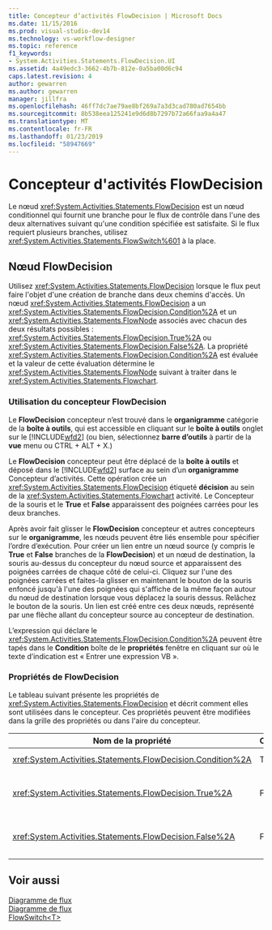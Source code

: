```yaml
---
title: Concepteur d’activités FlowDecision | Microsoft Docs
ms.date: 11/15/2016
ms.prod: visual-studio-dev14
ms.technology: vs-workflow-designer
ms.topic: reference
f1_keywords:
- System.Activities.Statements.FlowDecision.UI
ms.assetid: 4a49edc3-3662-4b7b-812e-0a5ba00d6c94
caps.latest.revision: 4
author: gewarren
ms.author: gewarren
manager: jillfra
ms.openlocfilehash: 46ff7dc7ae79ae8bf269a7a3d3cad780ad7654bb
ms.sourcegitcommit: 8b538eea125241e9d6d8b7297b72a66faa9a4a47
ms.translationtype: MT
ms.contentlocale: fr-FR
ms.lasthandoff: 01/23/2019
ms.locfileid: "58947669"
---
```

# <a name="flowdecision-activity-designer"></a>Concepteur d'activités FlowDecision
Le nœud <xref:System.Activities.Statements.FlowDecision> est un nœud conditionnel qui fournit une branche pour le flux de contrôle dans l'une des deux alternatives suivant qu'une condition spécifiée est satisfaite. Si le flux requiert plusieurs branches, utilisez <xref:System.Activities.Statements.FlowSwitch%601> à la place.  
  
## <a name="the-flowdecision-node"></a>Nœud FlowDecision  
 Utilisez <xref:System.Activities.Statements.FlowDecision> lorsque le flux peut faire l'objet d'une création de branche dans deux chemins d'accès. Un nœud <xref:System.Activities.Statements.FlowDecision> a un <xref:System.Activities.Statements.FlowDecision.Condition%2A> et un <xref:System.Activities.Statements.FlowNode> associés avec chacun des deux résultats possibles : <xref:System.Activities.Statements.FlowDecision.True%2A> ou <xref:System.Activities.Statements.FlowDecision.False%2A>. La propriété <xref:System.Activities.Statements.FlowDecision.Condition%2A> est évaluée et la valeur de cette évaluation détermine le <xref:System.Activities.Statements.FlowNode> suivant à traiter dans le <xref:System.Activities.Statements.Flowchart>.  
  
### <a name="using-the-flowdecision-designer"></a>Utilisation du concepteur FlowDecision  
 Le **FlowDecision** concepteur n’est trouvé dans le **organigramme** catégorie de la **boîte à outils**, qui est accessible en cliquant sur le **boîte à outils** onglet sur le [!INCLUDE[wfd2](../includes/wfd2-md.md)] (ou bien, sélectionnez **barre d’outils** à partir de la **vue** menu ou CTRL + ALT + X.)  
  
 Le **FlowDecision** concepteur peut être déplacé de la **boîte à outils** et déposé dans le [!INCLUDE[wfd2](../includes/wfd2-md.md)] surface au sein d’un **organigramme** Concepteur d’activités. Cette opération crée un <xref:System.Activities.Statements.FlowDecision> étiqueté **décision** au sein de la <xref:System.Activities.Statements.Flowchart> activité. Le Concepteur de la souris et le **True** et **False** apparaissent des poignées carrées pour les deux branches.  
  
 Après avoir fait glisser le **FlowDecision** concepteur et autres concepteurs sur le **organigramme**, les nœuds peuvent être liés ensemble pour spécifier l’ordre d’exécution. Pour créer un lien entre un nœud source (y compris le **True** et **False** branches de la **FlowDecision**) et un nœud de destination, la souris au-dessus du concepteur du nœud source et apparaissent des poignées carrées de chaque côté de celui-ci. Cliquez sur l'une des poignées carrées et faites-la glisser en maintenant le bouton de la souris enfoncé jusqu'à l'une des poignées qui s'affiche de la même façon autour du nœud de destination lorsque vous déplacez la souris dessus. Relâchez le bouton de la souris. Un lien est créé entre ces deux nœuds, représenté par une flèche allant du concepteur source au concepteur de destination.  
  
 L’expression qui déclare le <xref:System.Activities.Statements.FlowDecision.Condition%2A> peuvent être tapés dans le **Condition** boîte de le **propriétés** fenêtre en cliquant sur où le texte d’indication est « Entrer une expression VB ».  
  
### <a name="the-flowdecision-properties"></a>Propriétés de FlowDecision  
 Le tableau suivant présente les propriétés de <xref:System.Activities.Statements.FlowDecision> et décrit comment elles sont utilisées dans le concepteur. Ces propriétés peuvent être modifiées dans la grille des propriétés ou dans l'aire du concepteur.  
  
|Nom de la propriété|Obligatoire|Utilisation|  
|-------------------|--------------|-----------|  
|<xref:System.Activities.Statements.FlowDecision.Condition%2A>|True|Condition qui détermine le chemin d'accès emprunté par le contrôle de flux.|  
|<xref:System.Activities.Statements.FlowDecision.True%2A>|False|Chemin d'accès emprunté par le contrôle de flux si la propriété <xref:System.Activities.Statements.FlowDecision.Condition%2A> est satisfaite.|  
|<xref:System.Activities.Statements.FlowDecision.False%2A>|False|Chemin d'accès emprunté par le contrôle de flux si la propriété <xref:System.Activities.Statements.FlowDecision.Condition%2A> n'est pas satisfaite.|  
  
## <a name="see-also"></a>Voir aussi  
 [Diagramme de flux](../workflow-designer/flowchart-activity-designers.md)   
 [Diagramme de flux](../workflow-designer/flowchart-activity-designer.md)   
 [FlowSwitch\<T>](../workflow-designer/flowswitch-t-activity-designer.md)